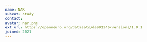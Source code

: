 ```yaml
---
name: NAR
subcat: study
contact:
avatar: nar.png
ext_url: https://openneuro.org/datasets/ds002345/versions/1.0.1
joined: 2021
---
```


